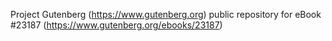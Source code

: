 Project Gutenberg (https://www.gutenberg.org) public repository for eBook #23187 (https://www.gutenberg.org/ebooks/23187)
